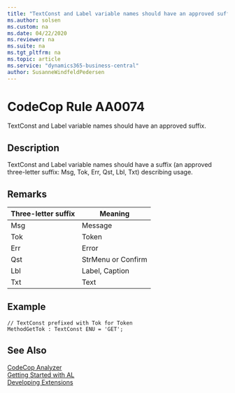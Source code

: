 ```yaml
---
title: "TextConst and Label variable names should have an approved suffix."
ms.author: solsen
ms.custom: na
ms.date: 04/22/2020
ms.reviewer: na
ms.suite: na
ms.tgt_pltfrm: na
ms.topic: article
ms.service: "dynamics365-business-central"
author: SusanneWindfeldPedersen
---
```

[//]: # (START>DO_NOT_EDIT)
[//]: # (IMPORTANT:Do not edit any of the content between here and the END>DO_NOT_EDIT.)
[//]: # (Any modifications should be made in the .xml files in the ModernDev repo.)
# CodeCop Rule AA0074
TextConst and Label variable names should have an approved suffix.  

## Description
TextConst and Label variable names should have a suffix (an approved three-letter suffix: Msg, Tok, Err, Qst, Lbl, Txt) describing usage.

[//]: # (IMPORTANT: END>DO_NOT_EDIT)

## Remarks

|Three-letter suffix  |Meaning  |
|---------------------|---------|
|Msg                  |Message  |
|Tok                  |Token   |
|Err                  |Error  |
|Qst                  |StrMenu or Confirm |
|Lbl                  |Label, Caption |
|Txt                  |Text |

## Example
```
// TextConst prefixed with Tok for Token
MethodGetTok : TextConst ENU = 'GET';
```

## See Also  
[CodeCop Analyzer](codecop.md)  
[Getting Started with AL](../devenv-get-started.md)  
[Developing Extensions](../devenv-dev-overview.md)  